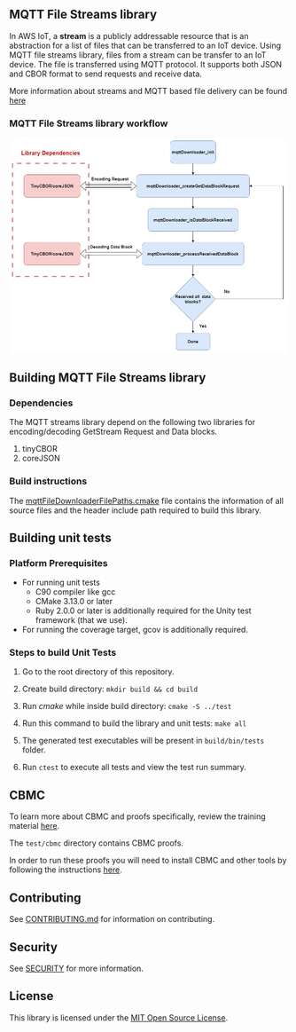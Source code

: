 ## MQTT File Streams library

In AWS IoT, a **stream** is a publicly addressable resource that is an abstraction for a list of files that can be transferred to an IoT device. Using MQTT file streams library, files from a stream can be transfer to an IoT device. The file is transferred using MQTT protocol. It supports both JSON and CBOR format to send requests and receive data.

More information about streams and MQTT based file delivery can be found [here](https://docs.aws.amazon.com/iot/latest/developerguide/mqtt-based-file-delivery.html)

### MQTT File Streams library workflow

![alt text](./docs/doxygen/images/MqttStreams_flowChart.jpg)

## Building MQTT File Streams library

### Dependencies

The MQTT streams library depend on the following two libraries for encoding/decoding GetStream Request and Data blocks.

1. tinyCBOR
2. coreJSON

### Build instructions

The [mqttFileDownloaderFilePaths.cmake](mqttFileDownloaderFilePaths.cmake) file contains the information of all source files and the header include path required to build this library.

## Building unit tests

### Platform Prerequisites

- For running unit tests
  - C90 compiler like gcc
  - CMake 3.13.0 or later
  - Ruby 2.0.0 or later is additionally required for the Unity test framework
    (that we use).
- For running the coverage target, gcov is additionally required.

### Steps to build Unit Tests

1. Go to the root directory of this repository.

1. Create build directory: `mkdir build && cd build`

1. Run _cmake_ while inside build directory: `cmake -S ../test`

1. Run this command to build the library and unit tests: `make all`

1. The generated test executables will be present in `build/bin/tests` folder.

1. Run `ctest` to execute all tests and view the test run summary.

## CBMC

To learn more about CBMC and proofs specifically, review the training material
[here](https://model-checking.github.io/cbmc-training).

The `test/cbmc` directory contains CBMC proofs.

In order to run these proofs you will need to install CBMC and other tools by
following the instructions
[here](https://model-checking.github.io/cbmc-training/installation.html).

## Contributing

See [CONTRIBUTING.md](./.github/CONTRIBUTING.md) for information on
contributing.

## Security

See [SECURITY](SECURITY.md) for more information.

## License

This library is licensed under the [MIT Open Source License](LICENSE).

